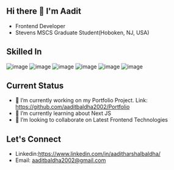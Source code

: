 ## Hi there 👋 I'm Aadit

- Frontend Developer
- Stevens MSCS Graduate Student(Hoboken, NJ, USA)



## Skilled In

![image](https://github.com/user-attachments/assets/6858f062-72e7-4858-94d0-af16a6543a84)
![image](https://github.com/user-attachments/assets/b9445c8c-9d2d-4899-adc0-13c3dbb44268)
![image](https://github.com/user-attachments/assets/d9ea14d9-28f9-4800-8816-88273d27855c)
![image](https://github.com/user-attachments/assets/148bdfea-624b-4317-b875-9405b4cb6bba)
![image](https://github.com/user-attachments/assets/8f5e41a2-edc8-47c4-8524-70f68d14b782)
![image](https://github.com/user-attachments/assets/f5513f7b-e460-41f4-b596-b03cfa2cd03e)






## Current Status
- 🔭 I’m currently working on my Portfolio Project. Link: https://github.com/aaditbaldha2002/Portfolio
- 🌱 I’m currently learning about Next JS
- 👯 I’m looking to collaborate on Latest Frontend Technologies

## Let's Connect
  - Linkedin:https://www.linkedin.com/in/aaditharshalbaldha/
  - Email: aaditbaldha2002@gmail.com
  
<!--
**aaditbaldha2002/aaditbaldha2002** is a ✨ _special_ ✨ repository because its `README.md` (this file) appears on your GitHub profile.

Here are some ideas to get you started:

- 🔭 I’m currently working on ...
- 🌱 I’m currently learning ...
- 👯 I’m looking to collaborate on ...
- 🤔 I’m looking for help with ...
- 💬 Ask me about ...
- 📫 How to reach me: ...
- 😄 Pronouns: ...
- ⚡ Fun fact: ...
-->
